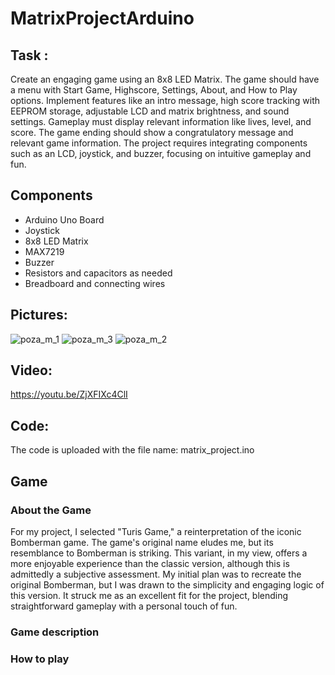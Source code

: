 # MatrixProjectArduino

## Task :

Create an engaging game using an 8x8 LED Matrix. The game should have a menu with Start Game, Highscore, Settings, About, and How to Play options. Implement features like an intro message, high score tracking with EEPROM storage, adjustable LCD and matrix brightness, and sound settings. Gameplay must display relevant information like lives, level, and score. The game ending should show a congratulatory message and relevant game information. The project requires integrating components such as an LCD, joystick, and buzzer, focusing on intuitive gameplay and fun.

## Components

- Arduino Uno Board
- Joystick
- 8x8 LED Matrix
- MAX7219
- Buzzer
- Resistors and capacitors as needed
- Breadboard and connecting wires

## Pictures:

![poza_m_1](https://github.com/VladRo26/MatrixProjectArduino/assets/100710098/50ba8fcb-456e-487a-9a99-dd5c324ee12c=200x200)
![poza_m_3](https://github.com/VladRo26/MatrixProjectArduino/assets/100710098/f0224cee-0bb3-424f-932e-116b733453b3=200x200)
![poza_m_2](https://github.com/VladRo26/MatrixProjectArduino/assets/100710098/8c3e9468-2b16-40a1-af02-0ba7acb4e045=200x200)

## Video:

https://youtu.be/ZjXFIXc4ClI

## Code:
The code is uploaded with the file name: matrix_project.ino

## Game

### About the Game

For my project, I selected "Turis Game," a reinterpretation of the iconic Bomberman game. The game's original name eludes me, but its resemblance to Bomberman is striking. This variant, in my view, offers a more enjoyable experience than the classic version, although this is admittedly a subjective assessment. My initial plan was to recreate the original Bomberman, but I was drawn to the simplicity and engaging logic of this version. It struck me as an excellent fit for the project, blending straightforward gameplay with a personal touch of fun.


### Game description

### How to play


